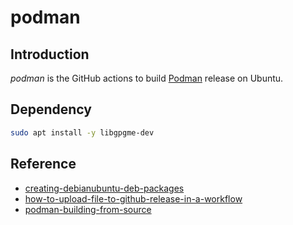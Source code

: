 # podman



## Introduction

*podman* is the GitHub actions to build [Podman](https://github.com/containers/podman) release on Ubuntu.



## Dependency

```bash
sudo apt install -y libgpgme-dev
```



## Reference

- [creating-debianubuntu-deb-packages](https://www.iodigital.com/en/history/intracto/creating-debianubuntu-deb-packages)
- [how-to-upload-file-to-github-release-in-a-workflow](https://michael-mckenna.com/how-to-upload-file-to-github-release-in-a-workflow/)
- [podman-building-from-source](https://podman.io/docs/installation#building-from-source)
